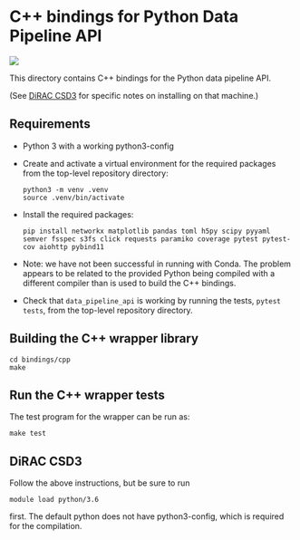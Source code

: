 
# C++ bindings for Python Data Pipeline API

[![](https://github.com/ScottishCovidResponse/data_pipeline_api/workflows/ci-cppbindings/badge.svg?branch=cppbindings)](https://github.com/ScottishCovidResponse/data_pipeline_api/actions?query=workflow%3Aci-cppbindings)

This directory contains C++ bindings for the Python data pipeline API.

(See [DiRAC CSD3](#DiRAC_CSD3) for specific notes on installing on that machine.)

## Requirements

- Python 3 with a working python3-config

- Create and activate a virtual environment for the required packages from the top-level repository directory:
  ```
  python3 -m venv .venv
  source .venv/bin/activate
  ```

- Install the required packages:
  ```
  pip install networkx matplotlib pandas toml h5py scipy pyyaml semver fsspec s3fs click requests paramiko coverage pytest pytest-cov aiohttp pybind11
  ```
  
- Note: we have not been successful in running with Conda. The problem
  appears to be related to the provided Python being compiled with a
  different compiler than is used to build the C++ bindings.

- Check that `data_pipeline_api` is working by running the tests,
  `pytest tests`, from the top-level repository directory.

## Building the C++ wrapper library

```
cd bindings/cpp
make
```

## Run the C++ wrapper tests

The test program for the wrapper can be run as:
```
make test
```

## DiRAC CSD3

Follow the above instructions, but be sure to run
```
module load python/3.6
```
first. The default python does not have python3-config, which is required for the compilation.
